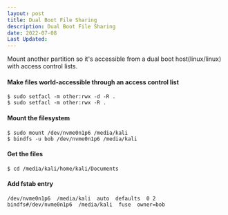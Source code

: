 ```yaml
---
layout: post
title: Dual Boot File Sharing 
description: Dual Boot File Sharing
date: 2022-07-08
Last Updated: 
---
```


Mount another partition so it's accessible from a dual boot host(linux/linux) with access control lists.

####  Make files world-accessible through an access control list 

```
$ sudo setfacl -m other:rwx -d -R .
$ sudo setfacl -m other:rwx -R .
```

#### Mount the filesystem 

```
$ sudo mount /dev/nvme0n1p6 /media/kali
$ bindfs -u bob /dev/nvme0n1p6 /media/kali
```

#### Get the files

```
$ cd /media/kali/home/kali/Documents

```

#### Add fstab entry

```
/dev/nvme0n1p6  /media/kali  auto  defaults  0 2
bindfs#/dev/nvme0n1p6  /media/kali  fuse  owner=bob
```
